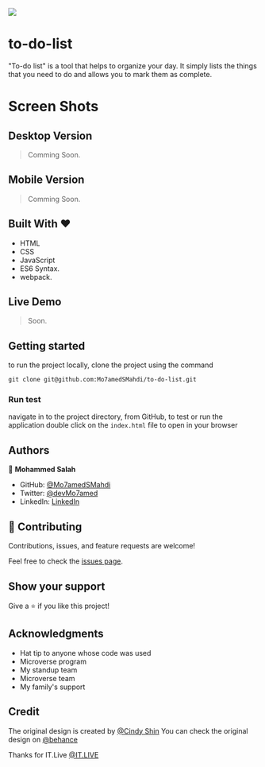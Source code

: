 ![](https://img.shields.io/badge/Microverse-blueviolet)

# to-do-list

"To-do list" is a tool that helps to organize your day. It simply lists the things that you need to do and allows you to mark them as complete.

# Screen Shots

## Desktop Version

> Comming Soon.

## Mobile Version

> Comming Soon.

## Built With &hearts;

- HTML
- CSS
- JavaScript
- ES6 Syntax.
- webpack.

## Live Demo

> Soon.

## Getting started

to run the project locally, clone the project using the command

`git clone git@github.com:Mo7amedSMahdi/to-do-list.git`

### Run test

navigate in to the project directory, from GitHub,
to test or run the application double click on the `index.html` file to open in your browser

## Authors

👤 **Mohammed Salah**

- GitHub: [@Mo7amedSMahdi](https://github.com/Mo7amedSMahdi)
- Twitter: [@devMo7amed](https://twitter.com/devMo7amed)
- LinkedIn: [LinkedIn](https://www.linkedin.com/in/mohammed-mahdi-b20340162/)

## 🤝 Contributing

Contributions, issues, and feature requests are welcome!

Feel free to check the [issues page](../../issues/).

## Show your support

Give a ⭐️ if you like this project!

## Acknowledgments

- Hat tip to anyone whose code was used
- Microverse program
- My standup team
- Microverse team
- My family's support

## Credit

The original design is created by [@Cindy Shin](https://www.behance.net/adagio07)
You can check the original design on [@behance](https://www.behance.net/gallery/29845175/CC-Global-Summit-2015)

Thanks for IT.Live [@IT.LIVE](https://www.facebook.com/ITLiveForum)
